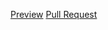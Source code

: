 [Preview](https://derelicttt.github.io/FE_JUL21_Dzindziura_Oleksandr/)
[Pull Request](https://github.com/derelicttt/FE_JUL21_Dzindziura_Oleksandr/pull/2/commits)
